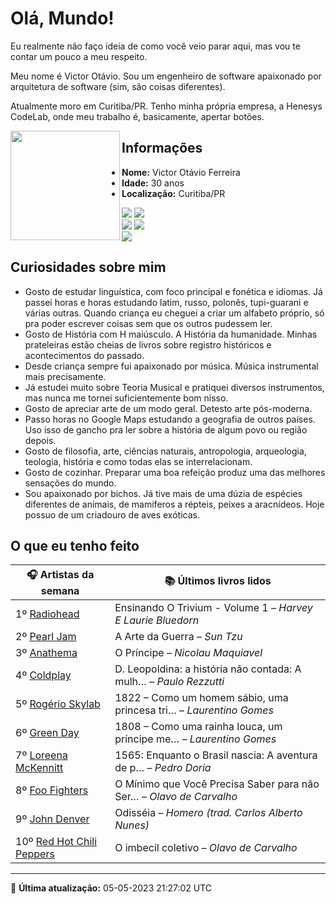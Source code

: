 # Olá, Mundo!

Eu realmente não faço ideia de como você veio parar aqui, mas vou te contar um pouco a meu respeito.

Meu nome é Victor Otávio. Sou um engenheiro de software apaixonado por arquitetura de software (sim, são coisas diferentes).

Atualmente moro em Curitiba/PR. Tenho minha própria empresa, a Henesys CodeLab, onde meu trabalho é, basicamente, apertar botões.

<img align="left" src="https://github.com/vctrtvfrrr/vctrtvfrrr/raw/master/octocat.png" alt="" width="175" />

## Informações

- **Nome:** Victor Otávio Ferreira
- **Idade:** 30 anos
- **Localização:** Curitiba/PR

[![](https://img.shields.io/badge/LinkedIn-victorotavio-blue)](https://www.linkedin.com/in/victorotavio/) [![](https://img.shields.io/badge/Twitter-@vctrtvfrrr-blue)](https://twitter.com/vctrtvfrrr)  
[![](https://img.shields.io/badge/GitHub-vctrtvfrrr-24292e)](https://github.com/vctrtvfrrr) [![](https://img.shields.io/badge/GitLab-vctrtvfrrr-ec5d16)](https://gitlab.com/vctrtvfrrr)  
[![](https://img.shields.io/badge/Email-victor@otavioferreira.com.br-red)](mailto:victor@otavioferreira.com.br)  

## Curiosidades sobre mim

-   Gosto de estudar linguística, com foco principal e fonética e idiomas. Já passei horas e horas estudando latim, russo, polonês, tupi-guarani e várias outras. Quando criança eu cheguei a criar um alfabeto próprio, só pra poder escrever coisas sem que os outros pudessem ler.
-   Gosto de História com H maiúsculo. A História da humanidade. Minhas prateleiras estão cheias de livros sobre registro históricos e acontecimentos do passado.
-   Desde criança sempre fui apaixonado por música. Música instrumental mais precisamente.
-   Já estudei muito sobre Teoria Musical e pratiquei diversos instrumentos, mas nunca me tornei suficientemente bom nisso.
-   Gosto de apreciar arte de um modo geral. Detesto arte pós-moderna.
-   Passo horas no Google Maps estudando a geografia de outros países. Uso isso de gancho pra ler sobre a história de algum povo ou região depois.
-   Gosto de filosofia, arte, ciências naturais, antropologia, arqueologia, teologia, história e como todas elas se interrelacionam.
-   Gosto de cozinhar. Preparar uma boa refeição produz uma das melhores sensações do mundo.
-   Sou apaixonado por bichos. Já tive mais de uma dúzia de espécies diferentes de animais, de mamiferos a répteis, peixes a aracnídeos. Hoje possuo de um criadouro de aves exóticas.


## O que eu tenho feito

|                            🎧 Artistas da semana                             |                      📚 Últimos livros lidos                      |
|------------------------------------------------------------------------------|-------------------------------------------------------------------|
| 1º [Radiohead](https://www.last.fm/music/Radiohead)                          | Ensinando O Trivium - Volume 1	–	_Harvey E Laurie Bluedorn_         |
| 2º [Pearl Jam](https://www.last.fm/music/Pearl+Jam)                          | A Arte da Guerra	–	_Sun Tzu_                                        |
| 3º [Anathema](https://www.last.fm/music/Anathema)                            | O Príncipe	–	_Nicolau Maquiavel_                                    |
| 4º [Coldplay](https://www.last.fm/music/Coldplay)                            | D. Leopoldina: a história não contada: A mulh…	–	_Paulo Rezzutti_   |
| 5º [Rogério Skylab](https://www.last.fm/music/Rog%C3%A9rio+Skylab)           | 1822 – Como um homem sábio, uma princesa tri…	–	_Laurentino Gomes_  |
| 6º [Green Day](https://www.last.fm/music/Green+Day)                          | 1808 – Como uma rainha louca, um príncipe me…	–	_Laurentino Gomes_  |
| 7º [Loreena McKennitt](https://www.last.fm/music/Loreena+McKennitt)          | 1565: Enquanto o Brasil nascia: A aventura de p…	–	_Pedro Doria_    |
| 8º [Foo Fighters](https://www.last.fm/music/Foo+Fighters)                    | O Mínimo que Você Precisa Saber para não Ser…	–	_Olavo de Carvalho_ |
| 9º [John Denver](https://www.last.fm/music/John+Denver)                      | Odisséia	–	_Homero (trad. Carlos Alberto Nunes)_                    |
| 10º [Red Hot Chili Peppers](https://www.last.fm/music/Red+Hot+Chili+Peppers) | O imbecil coletivo	–	_Olavo de Carvalho_                            |


---

🚀 **Última atualização:** 05-05-2023 21:27:02 UTC